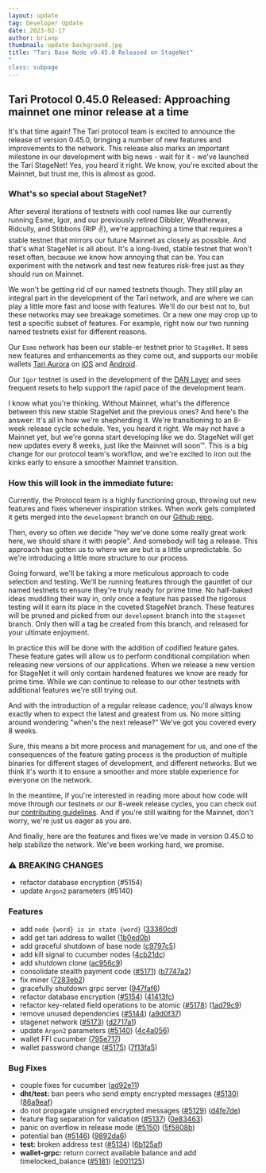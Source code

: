 ```yaml
---
layout: update
tag: Developer Update
date: 2023-02-17
author: brianp
thumbnail: update-background.jpg
title: "Tari Base Node v0.45.0 Released on StageNet"
"
class: subpage
---
```


## Tari Protocol 0.45.0 Released: Approaching mainnet one minor release at a time

It's that time again! The Tari protocol team is excited to announce the release of version 0.45.0, bringing a number of new features and improvements to the network. This release also marks an important milestone in our development with big news - wait for it - we've launched the Tari StageNet! Yes, you heard it right. We know, you're excited about the Mainnet, but trust me, this is almost as good.

### What's so special about StageNet?
After several iterations of testnets with cool names like our currently running Esme, Igor, and our previously retired Dibbler, Weatherwax, Ridcully, and Stibbons (RIP ✌️), we're approaching a time that requires a stable testnet that mirrors our future Mainnet as closely as possible. And that's what StageNet is all about. It's a long-lived, stable testnet that won't reset often, because we know how annoying that can be. You can experiment with the network and test new features risk-free just as they should run on Mainnet.

We won't be getting rid of our named testnets though. They still play an integral part in the development of the Tari network, and are where we can play a little more fast and loose with features. We'll do our best not to, but these networks may see breakage sometimes. Or a new one may crop up to test a specific subset of features. For example, right now our two running named testnets exist for different reasons. 

Our `Esme` network has been our stable-er testnet prior to `StageNet`. It sees new features and enhancements as they come out, and supports our mobile wallets [Tari Aurora](https://aurora.tari.com/) on [iOS](https://apps.apple.com/us/app/tari-aurora/id1503654828) and [Android](https://play.google.com/store/apps/details?id=com.tari.android.wallet). 

Our `Igor` testnet is used in the development of the [DAN Layer](https://www.tari.com/updates/2023-02-01-update-99.html) and sees frequent resets to help support the rapid pace of the development team.

I know what you're thinking. Without Mainnet, what's the difference between this new stable StageNet and the previous ones? And here's the answer: It's all in how we're shepherding it. We're transitioning to an 8-week release cycle schedule. Yes, you heard it right. We may not have a Mainnet yet, but we're gonna start developing like we do. StageNet will get new updates every 8 weeks, just like the Mainnet will soon™️. This is a big change for our protocol team's workflow, and we're excited to iron out the kinks early to ensure a smoother Mainnet transition.

### How this will look in the immediate future:

Currently, the Protocol team is a highly functioning group, throwing out new features and fixes whenever inspiration strikes. When work gets completed it gets merged into the `development` branch on our [Github repo](https://github.com/tari-project/tari/blob/development/changelog.md).

Then, every so often we decide "hey we've done some really great work here, we should share it with people". And somebody will tag a release. This approach has gotten us to where we are but is a little unpredictable. So we're introducing a little more structure to our process.

Going forward, we'll be taking a more meticulous approach to code selection and testing. We'll be running features through the gauntlet of our named testnets to ensure they're truly ready for prime time. No half-baked ideas muddling their way in, only once a feature has passed the rigorous testing will it earn its place in the coveted StageNet branch. These features will be pruned and picked from our `development` branch into the `stagenet` branch. Only then will a tag be created from this branch, and released for your ultimate enjoyment.

In practice this will be done with the addition of codified feature gates. These feature gates will allow us to perform conditional compilation when releasing new versions of our applications. When we release a new version for StageNet it will only contain hardened features we know are ready for prime time. While we can continue to release to our other testnets with additional features we're still trying out.

And with the introduction of a regular release cadence, you'll always know exactly when to expect the latest and greatest from us. No more sitting around wondering "when's the next release?" We've got you covered every 8 weeks.

Sure, this means a bit more process and management for us, and one of the consequences of the feature gating process is the production of multiple binaries for different stages of development, and different networks. But we think it's worth it to ensure a smoother and more stable experience for everyone on the network.

In the meantime, if you're interested in reading more about how code will move through our testnets or our 8-week release cycles, you can check out our [contributing guidelines](https://github.com/tari-project/tari/blob/development/Contributing.md#the-tari-release-proces). And if you're still waiting for the Mainnet, don't worry, we're just us eager as you are.

And finally, here are the features and fixes we've made in version 0.45.0 to help stabilize the network. We've been working hard, we promise.

### ⚠ BREAKING CHANGES

* refactor database encryption (#5154)
* update `Argon2` parameters (#5140)

### Features

* add `node {word} is in state {word}` ([33360cd](https://github.com/tari-project/tari/commit/33360cd1e9c8ad1dec1bd8193ca6cae1b79c81f4))
* add get tari address to wallet ([1b0ed0b](https://github.com/tari-project/tari/commit/1b0ed0b99f8f36d7f04215b0ef846fdb13c095e7))
* add graceful shutdown of base node ([c9797c5](https://github.com/tari-project/tari/commit/c9797c51e996fc043a6e4fd94ae1baebcd39d115))
* add kill signal to cucumber nodes ([4cb21dc](https://github.com/tari-project/tari/commit/4cb21dc9148a32fbefae0017e984c634388f1543))
* add shutdown clone ([ac956c9](https://github.com/tari-project/tari/commit/ac956c90d9ac3f78d7437ee24360c80204870341))
* consolidate stealth payment code ([#5171](https://github.com/tari-project/tari/issues/5171)) ([b7747a2](https://github.com/tari-project/tari/commit/b7747a29c7032278b3ed88e13823d6e4fe7de45e))
* fix miner ([7283eb2](https://github.com/tari-project/tari/commit/7283eb2c61e9e13313e256a1cc5ab191bb4f4b58))
* gracefully shutdown grpc server ([947faf6](https://github.com/tari-project/tari/commit/947faf6559e6c16acdfe342c11c8c1ee99752d36))
* refactor database encryption ([#5154](https://github.com/tari-project/tari/issues/5154)) ([41413fc](https://github.com/tari-project/tari/commit/41413fca3c66bf567777373d2b102c9d7ac0ea57))
* refactor key-related field operations to be atomic ([#5178](https://github.com/tari-project/tari/issues/5178)) ([1ad79c9](https://github.com/tari-project/tari/commit/1ad79c946b3c67a3724f87d15ce55f29966d1e8b))
* remove unused dependencies ([#5144](https://github.com/tari-project/tari/issues/5144)) ([a9d0f37](https://github.com/tari-project/tari/commit/a9d0f3711108ddb27599dc3e91834bb6cd02f821))
* stagenet network ([#5173](https://github.com/tari-project/tari/issues/5173)) ([d2717a1](https://github.com/tari-project/tari/commit/d2717a1147e714f3978aaffb1e5af46986974335))
* update `Argon2` parameters ([#5140](https://github.com/tari-project/tari/issues/5140)) ([4c4a056](https://github.com/tari-project/tari/commit/4c4a056f1f6623f6566b691a96c850ff905c0587))
* wallet FFI cucumber ([795e717](https://github.com/tari-project/tari/commit/795e7178020b41bbda0510563e0ac0c2448eb359))
* wallet password change ([#5175](https://github.com/tari-project/tari/issues/5175)) ([7f13fa5](https://github.com/tari-project/tari/commit/7f13fa5e64144c11b67201ab38bb55bdbb494680))


### Bug Fixes

* couple fixes for cucumber ([ad92e11](https://github.com/tari-project/tari/commit/ad92e1172682e602664ff512f9ce1495a566e473))
* **dht/test:** ban peers who send empty encrypted messages  ([#5130](https://github.com/tari-project/tari/issues/5130)) ([86a9eaf](https://github.com/tari-project/tari/commit/86a9eaf700323a2794d2b71797ebf811ba3679b5))
* do not propagate unsigned encrypted messages ([#5129](https://github.com/tari-project/tari/issues/5129)) ([d4fe7de](https://github.com/tari-project/tari/commit/d4fe7de1088aa986bf00d6ff4c31dd92659b4d95))
* feature flag separation for validation ([#5137](https://github.com/tari-project/tari/issues/5137)) ([0e83463](https://github.com/tari-project/tari/commit/0e83463718001ef14564068f2087fb6dc50b0fa3))
* panic on overflow in release mode ([#5150](https://github.com/tari-project/tari/issues/5150)) ([5f5808b](https://github.com/tari-project/tari/commit/5f5808b309cbf2416541652c7e2a4a923ef46e35))
* potential ban ([#5146](https://github.com/tari-project/tari/issues/5146)) ([9892da6](https://github.com/tari-project/tari/commit/9892da6345468b798b0b669f010322f343fd9f4f))
* **test:** broken address test ([#5134](https://github.com/tari-project/tari/issues/5134)) ([6b125af](https://github.com/tari-project/tari/commit/6b125af57570d48d5864158693f3ab935d23f6a9))
* **wallet-grpc:** return correct available balance and add timelocked_balance ([#5181](https://github.com/tari-project/tari/issues/5181)) ([e001125](https://github.com/tari-project/tari/commit/e0011254ddbf4556a8b0ac2576869615c6549ccc))
